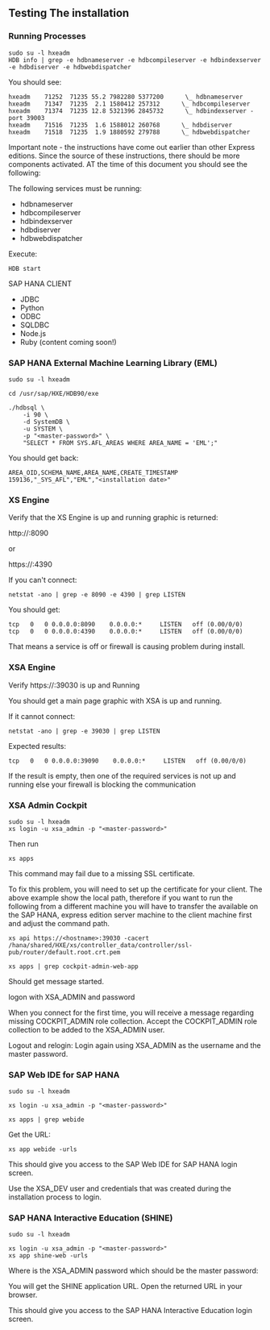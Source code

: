 ## Testing The installation

### Running Processes

```
sudo su -l hxeadm
HDB info | grep -e hdbnameserver -e hdbcompileserver -e hdbindexserver -e hdbdiserver -e hdbwebdispatcher
```

You should see:
```
hxeadm    71252  71235 55.2 7982280 5377200      \_ hdbnameserver
hxeadm    71347  71235  2.1 1580412 257312      \_ hdbcompileserver
hxeadm    71374  71235 12.8 5321396 2845732      \_ hdbindexserver -port 39003
hxeadm    71516  71235  1.6 1588012 260768      \_ hdbdiserver
hxeadm    71518  71235  1.9 1880592 279788      \_ hdbwebdispatcher
```

Important note - the instructions have come out earlier than other Express editions.  Since the source of these instructions, there should be more components activated.  AT the time of this document you should see the following:


The following services must be running:

- hdbnameserver
- hdbcompileserver
- hdbindexserver
- hdbdiserver
- hdbwebdispatcher

Execute:

```
HDB start
```

SAP HANA CLIENT

- JDBC
- Python
- ODBC
- SQLDBC
- Node.js
- Ruby (content coming soon!)

### SAP HANA External Machine Learning Library (EML)

```
sudo su -l hxeadm

cd /usr/sap/HXE/HDB90/exe

./hdbsql \
	-i 90 \
	-d SystemDB \
	-u SYSTEM \
	-p "<master-password>" \
	"SELECT * FROM SYS.AFL_AREAS WHERE AREA_NAME = 'EML';"
```

You should get back:
```
AREA_OID,SCHEMA_NAME,AREA_NAME,CREATE_TIMESTAMP
159136,"_SYS_AFL","EML","<installation date>"
```

### XS Engine

Verify that the XS Engine is up and running graphic is returned:

http://<hostname>:8090

or

https://<hostname>:4390

If you can't connect:

```
netstat -ano | grep -e 8090 -e 4390 | grep LISTEN
```

You should get:
```
tcp   0   0 0.0.0.0:8090    0.0.0.0:*     LISTEN   off (0.00/0/0)
tcp   0   0 0.0.0.0:4390    0.0.0.0:*     LISTEN   off (0.00/0/0)
```

That means a service is off or firewall is causing problem during install.


### XSA Engine

Verify https://<hostname>:39030 is up and Running

You should get a main page graphic with XSA is up and running.

If it cannot connect:

```
netstat -ano | grep -e 39030 | grep LISTEN
```

Expected results:
```
tcp   0   0 0.0.0.0:39090    0.0.0.0:*     LISTEN   off (0.00/0/0)
```

If the result is empty, then one of the required services is not up and running else your firewall is blocking the communication

### XSA Admin Cockpit

```
sudo su -l hxeadm
xs login -u xsa_admin -p "<master-password>"
```

Then run
```
xs apps
```


This command may fail due to a missing SSL certificate.

To fix this problem, you will need to set up the certificate for your client.
The above example show the local path, therefore if you want to run the following from a different machine you will have to transfer the available on the SAP HANA, express edition server machine to the client machine first and adjust the command path.

```
xs api https://<hostname>:39030 -cacert /hana/shared/HXE/xs/controller_data/controller/ssl-pub/router/default.root.crt.pem
```

```
xs apps | grep cockpit-admin-web-app
```

Should get message started.

logon with  XSA_ADMIN and password

When you connect for the first time, you will receive a message regarding missing COCKPIT_ADMIN role collection. Accept the COCKPIT_ADMIN role collection to be added to the XSA_ADMIN user.

Logout and relogin:
Login again using XSA_ADMIN as the username and the master password.


### SAP Web IDE for SAP HANA

```
sudo su -l hxeadm

xs login -u xsa_admin -p "<master-password>"
```

```
xs apps | grep webide
```

Get the URL:

```
xs app webide -urls
```

This should give you access to the SAP Web IDE for SAP HANA login screen.

Use the XSA_DEV user and credentials that was created during the installation process to login.



### SAP HANA Interactive Education (SHINE)

```
sudo su -l hxeadm

xs login -u xsa_admin -p "<master-password>"
xs app shine-web -urls
```

Where <master-password> is the XSA_ADMIN password which should be the master password:

You will get the SHINE application URL. Open the returned URL in your browser.

This should give you access to the SAP HANA Interactive Education login screen.

